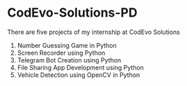 # CodEvo-Solutions-PD
There are five projects of my internship at CodEvo Solutions
1. Number Guessing Game in Python
2. Screen Recorder using Python
3. Telegram Bot Creation using Python
4. File Sharing App Development using Python
5. Vehicle Detection using OpenCV in Python
